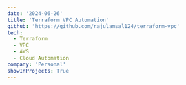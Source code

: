 ```yaml
---
date: '2024-06-26'
title: 'Terraform VPC Automation'
github: 'https://github.com/rajulamsal124/terraform-vpc'
tech:
  - Terraform
  - VPC
  - AWS
  - Cloud Automation
company: 'Personal'
showInProjects: True
---
```

